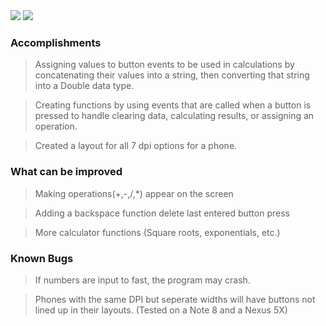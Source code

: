 <img src="https://i.imgur.com/NkrKUtg.png"/>
<img src="https://i.imgur.com/Z2H1dpG.png"/>

### Accomplishments
> Assigning values to button events to be used in calculations by concatenating their values into a string, then converting that string into a Double data type.

> Creating functions by using events that are called when a button is pressed to handle clearing data, calculating results, or assigning an operation.

> Created a layout for all 7 dpi options for a phone.


### What can be improved
> Making operations(+,-,/,*) appear on the screen

> Adding a backspace function delete last entered button press

> More calculator functions (Square roots, exponentials, etc.)

### Known Bugs
> If numbers are input to fast, the program may crash.

> Phones with the same DPI but seperate widths will have buttons not lined up in their layouts. (Tested on a Note 8 and a Nexus 5X)
